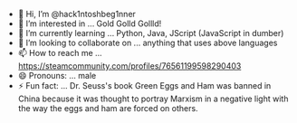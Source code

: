 - 👋 Hi, I’m @hack1ntoshbeg1nner
- 👀 I’m interested in ... Gold Golld Gollld!
- 🌱 I’m currently learning ... Python, Java, JScript (JavaScript in dumber)
- 💞️ I’m looking to collaborate on ... anything that uses above languages
- 📫 How to reach me ... https://steamcommunity.com/profiles/76561199598290403
- 😄 Pronouns: ...    male
- ⚡ Fun fact: ...    Dr. Seuss's book Green Eggs and Ham was banned in China because it was thought
                      to portray Marxism in a negative light with the way the eggs and ham are forced on others.

<!---
hack1ntoshbeg1nner/hack1ntoshbeg1nner is a ✨ special ✨ repository because its `README.md` (this file) appears on your GitHub profile.
You can click the Preview link to take a look at your changes.
--->

